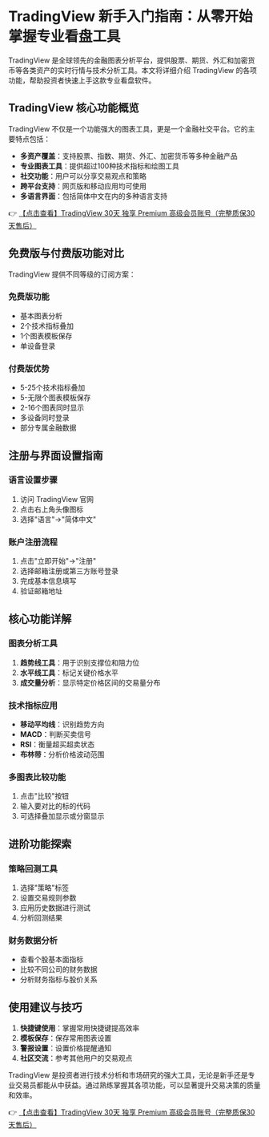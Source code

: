 # TradingView 新手入门指南：从零开始掌握专业看盘工具

TradingView 是全球领先的金融图表分析平台，提供股票、期货、外汇和加密货币等各类资产的实时行情与技术分析工具。本文将详细介绍 TradingView 的各项功能，帮助投资者快速上手这款专业看盘软件。

## TradingView 核心功能概览

TradingView 不仅是一个功能强大的图表工具，更是一个金融社交平台。它的主要特点包括：

- **多资产覆盖**：支持股票、指数、期货、外汇、加密货币等多种金融产品
- **专业图表工具**：提供超过100种技术指标和绘图工具
- **社交功能**：用户可以分享交易观点和策略
- **跨平台支持**：网页版和移动应用均可使用
- **多语言界面**：包括简体中文在内的多种语言支持

👉 [【点击查看】TradingView 30天 独享 Premium 高级会员账号（完整质保30天售后）](https://bit.ly/TradingView-Pro)

## 免费版与付费版功能对比

TradingView 提供不同等级的订阅方案：

### 免费版功能
- 基本图表分析
- 2个技术指标叠加
- 1个图表模板保存
- 单设备登录

### 付费版优势
- 5-25个技术指标叠加
- 5-无限个图表模板保存
- 2-16个图表同时显示
- 多设备同时登录
- 部分专属金融数据

## 注册与界面设置指南

### 语言设置步骤
1. 访问 TradingView 官网
2. 点击右上角头像图标
3. 选择"语言"→"简体中文"

### 账户注册流程
1. 点击"立即开始"→"注册"
2. 选择邮箱注册或第三方账号登录
3. 完成基本信息填写
4. 验证邮箱地址

## 核心功能详解

### 图表分析工具
1. **趋势线工具**：用于识别支撑位和阻力位
2. **水平线工具**：标记关键价格水平
3. **成交量分析**：显示特定价格区间的交易量分布

### 技术指标应用
- **移动平均线**：识别趋势方向
- **MACD**：判断买卖信号
- **RSI**：衡量超买超卖状态
- **布林带**：分析价格波动范围

### 多图表比较功能
1. 点击"比较"按钮
2. 输入要对比的标的代码
3. 可选择叠加显示或分窗显示

## 进阶功能探索

### 策略回测工具
1. 选择"策略"标签
2. 设置交易规则参数
3. 应用历史数据进行测试
4. 分析回测结果

### 财务数据分析
- 查看个股基本面指标
- 比较不同公司的财务数据
- 分析财务指标与股价关系

## 使用建议与技巧

1. **快捷键使用**：掌握常用快捷键提高效率
2. **模板保存**：保存常用图表设置
3. **警报设置**：设置价格提醒通知
4. **社区交流**：参考其他用户的交易观点

TradingView 是投资者进行技术分析和市场研究的强大工具，无论是新手还是专业交易员都能从中获益。通过熟练掌握其各项功能，可以显著提升交易决策的质量和效率。

👉 [【点击查看】TradingView 30天 独享 Premium 高级会员账号（完整质保30天售后）](https://bit.ly/TradingView-Pro)